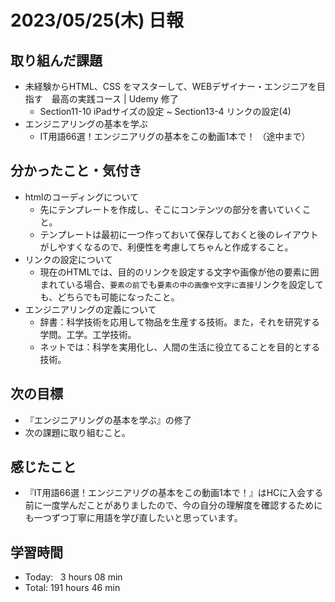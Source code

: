 # 2023/05/25(木) 日報
## 取り組んだ課題
- 未経験からHTML、CSS をマスターして、WEBデザイナー・エンジニアを目指す　最高の実践コース | Udemy 修了
  - Section11-10 iPadサイズの設定 ~ Section13-4 リンクの設定(4)
- エンジニアリングの基本を学ぶ
  - IT用語66選！エンジニアリグの基本をこの動画1本で！ （途中まで）

## 分かったこと・気付き
- htmlのコーディングについて
  - 先にテンプレートを作成し、そこにコンテンツの部分を書いていくこと。
  - テンプレートは最初に一つ作っておいて保存しておくと後のレイアウトがしやすくなるので、利便性を考慮してちゃんと作成すること。
- リンクの設定について
  - 現在のHTMLでは、目的のリンクを設定する文字や画像が他の要素に囲まれている場合、`要素の前`でも`要素の中の画像や文字に直接`リンクを設定しても、どちらでも可能になったこと。
- エンジニアリングの定義について
  - 辞書：科学技術を応用して物品を生産する技術。また，それを研究する学問。工学。工学技術。
  - ネットでは：科学を実用化し、人間の生活に役立てることを目的とする技術。

## 次の目標
- 『エンジニアリングの基本を学ぶ』の修了
- 次の課題に取り組むこと。

## 感じたこと
- 『IT用語66選！エンジニアリグの基本をこの動画1本で！』はHCに入会する前に一度学んだことがありましたので、今の自分の理解度を確認するためにも一つずつ丁寧に用語を学び直したいと思っています。

## 学習時間
- Today:&nbsp;&nbsp; 3 hours 08 min
- Total: 191 hours 46 min
